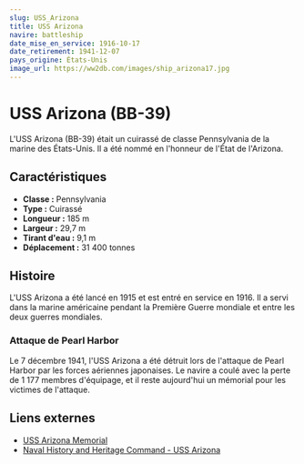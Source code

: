 ```yaml
---
slug: USS_Arizona
title: USS Arizona 
navire: battleship
date_mise_en_service: 1916-10-17
date_retirement: 1941-12-07
pays_origine: États-Unis
image_url: https://ww2db.com/images/ship_arizona17.jpg
---
```


# USS Arizona (BB-39)

L'USS Arizona (BB-39) était un cuirassé de classe Pennsylvania de la marine des États-Unis. Il a été nommé en l'honneur de l'État de l'Arizona.
## Caractéristiques

- **Classe :** Pennsylvania
- **Type :** Cuirassé
- **Longueur :** 185 m
- **Largeur :** 29,7 m
- **Tirant d'eau :** 9,1 m
- **Déplacement :** 31 400 tonnes

## Histoire

L'USS Arizona a été lancé en 1915 et est entré en service en 1916. Il a servi dans la marine américaine pendant la Première Guerre mondiale et entre les deux guerres mondiales.

### Attaque de Pearl Harbor

Le 7 décembre 1941, l'USS Arizona a été détruit lors de l'attaque de Pearl Harbor par les forces aériennes japonaises. Le navire a coulé avec la perte de 1 177 membres d'équipage, et il reste aujourd'hui un mémorial pour les victimes de l'attaque.

## Liens externes

- [USS Arizona Memorial](https://www.nps.gov/valr/index.htm)
- [Naval History and Heritage Command - USS Arizona](https://www.history.navy.mil/our-collections/photography/us-navy-ships/battleships/arizona-bb-39.html)
